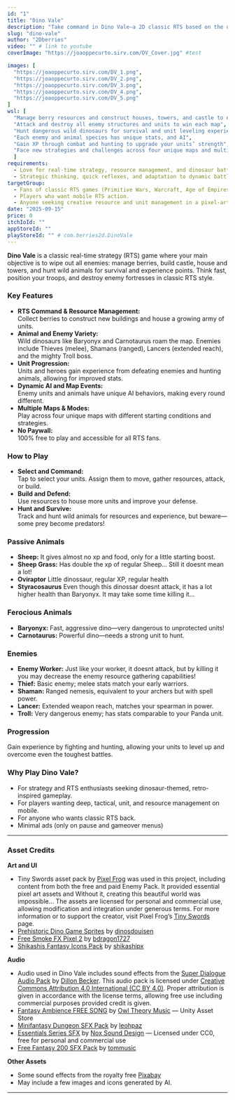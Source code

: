 ```yaml
---
id: "1"
title: "Dino Vale"
description: "Take command in Dino Vale—a 2D classic RTS based on the underground game Primitive Wars. Manage resources, build your base, hunt animals for survival, and wipe out every enemy unit and structure standing in your way!"
slug: "dino-vale"
author: "2Dberries"
video: "" # link to youtube
coverImage: "https://joaoppecurto.sirv.com/DV_Cover.jpg" #test

images: [
  "https://joaoppecurto.sirv.com/DV_1.png",
  "https://joaoppecurto.sirv.com/DV_2.png",
  "https://joaoppecurto.sirv.com/DV_3.png",
  "https://joaoppecurto.sirv.com/DV_4.png",
  "https://joaoppecurto.sirv.com/DV_5.png"
]
wsl: [
  "Manage berry resources and construct houses, towers, and castle to expand your army",
  "Attack and destroy all enemy structures and units to win each map",
  "Hunt dangerous wild dinosaurs for survival and unit leveling experience — some creatures are deadly if you aren't prepared",
  "Each enemy and animal species has unique stats, and AI",
  "Gain XP through combat and hunting to upgrade your units’ strength",
  "Face new strategies and challenges across four unique maps and multiple enemy AI setups"
  ]
requirements:
  - Love for real-time strategy, resource management, and dinosaur battles.
  - Strategic thinking, quick reflexes, and adaptation to dynamic battlefields.
targetGroup:
  - Fans of classic RTS games (Primitive Wars, Warcraft, Age of Empires).
  - Players who want mobile RTS action.
  - Anyone seeking creative resource and unit management in a pixel-art dino world.
date: "2025-09-15"
price: 0
itchIoId: ""
appStoreId: ""
playStoreId: "" # com.berries2d.DinoVale
---
```


**Dino Vale** is a classic real-time strategy (RTS) game where your main objective is to wipe out all enemies: manage berries, build castle, house and towers, and hunt wild animals for survival and experience points. Think fast, position your troops, and destroy enemy fortresses in classic RTS style.

### Key Features

- **RTS Command & Resource Management:**  
  Collect berries to construct new buildings and house a growing army of units.
- **Animal and Enemy Variety:**  
  Wild dinosaurs like Baryonyx and Carnotaurus roam the map. Enemies include Thieves (melee), Shamans (ranged), Lancers (extended reach), and the mighty Troll boss.
- **Unit Progression:**  
  Units and heroes gain experience from defeating enemies and hunting animals, allowing for improved stats.
- **Dynamic AI and Map Events:**  
  Enemy units and animals have unique AI behaviors, making every round different.
- **Multiple Maps & Modes:**  
  Play across four unique maps with different starting conditions and strategies.
- **No Paywall:**  
  100% free to play and accessible for all RTS fans.

### How to Play

- **Select and Command:**  
  Tap to select your units. Assign them to move, gather resources, attack, or build.
- **Build and Defend:**  
  Use resources to house more units and improve your defense.
- **Hunt and Survive:**  
  Track and hunt wild animals for resources and experience, but beware—some prey become predators!

### Passive Animals

- **Sheep:** It gives almost no xp and food, only for a little starting boost.
- **Sheep Grass:** Has double the xp of regular Sheep... Still it doesnt mean a lot!
- **Oviraptor** Little dinossaur, regular XP, regular health
- **Styracosaurus** Even though this dinossar doesnt attack, it has a lot higher health than Baryonyx. It may take some time killing it...

### Ferocious Animals

- **Baryonyx:** Fast, aggressive dino—very dangerous to unprotected units!
- **Carnotaurus:** Powerful dino—needs a strong unit to hunt.

### Enemies

- **Enemy Worker:** Just like your worker, it doesnt attack, but by killing it you may decrease the enemy resource gathering capabilities!
- **Thief:** Basic enemy; melee stats match your early warriors.
- **Shaman:** Ranged nemesis, equivalent to your archers but with spell power.
- **Lancer:** Extended weapon reach, matches your spearman in power.
- **Troll:** Very dangerous enemy; has stats comparable to your Panda unit.


### **Progression**

Gain experience by fighting and hunting, allowing your units to level up and overcome even the toughest battles.

### **Why Play Dino Vale?**

- For strategy and RTS enthusiasts seeking dinosaur-themed, retro-inspired gameplay.
- For players wanting deep, tactical, unit, and resource management on mobile.
- For anyone who wants classic RTS back.
- Minimal ads (only on pause and gameover menus)

---
### Asset Credits

**Art and UI**

- Tiny Swords asset pack by [Pixel Frog](https://pixelfrog-assets.itch.io/) was used in this project, including content from both the free and paid Enemy Pack. It provided essential pixel art assets and Without it, creating this beautiful world was impossible...
The assets are licensed for personal and commercial use, allowing modification and integration under generous terms.
For more information or to support the creator, visit Pixel Frog’s [Tiny Swords](https://pixelfrog-assets.itch.io/tiny-swords) page.
- [Prehistoric Dino Game Sprites](https://dinosdouisen.itch.io/prehistoric-dino-game-sprites) by [dinosdouisen](https://dinosdouisen.itch.io/)
- [Free Smoke FX Pixel 2](https://bdragon1727.itch.io/free-smoke-fx-pixel-2) by [bdragon1727](https://bdragon1727.itch.io/)
- [Shikashis Fantasy Icons Pack](https://shikashipx.itch.io/shikashis-fantasy-icons-pack) by [shikashipx](https://shikashipx.itch.io/)

**Audio**

- Audio used in Dino Vale includes sound effects from the [Super Dialogue Audio Pack](https://bckr.itch.io/sdap) by [Dillon Becker](https://dillonbecker.com/). This audio pack is licensed under [Creative Commons Attribution 4.0 International (CC BY 4.0)](https://creativecommons.org/licenses/by/4.0/).
Proper attribution is given in accordance with the license terms, allowing free use including commercial purposes provided credit is given.
- [Fantasy Ambience FREE SONG](https://assetstore.unity.com/packages/audio/music/fantasy-ambience-free-song-music-pack-258807) by [Owl Theory Music](https://assetstore.unity.com/publishers/43545) — Unity Asset Store
- [Minifantasy Dungeon SFX Pack](https://leohpaz.itch.io/minifantasy-dungeon-sfx-pack) by [leohpaz](https://leohpaz.itch.io/)
- [Essentials Series SFX](https://nox-sound-design.itch.io/essentials-series-sfx-nox-sound) by [Nox Sound Design](https://nox-sound-design.itch.io/) — Licensed under CC0, free for personal and commercial use
- [Free Fantasy 200 SFX Pack](https://tommusic.itch.io/free-fantasy-200-sfx-pack) by [tommusic](https://tommusic.itch.io/)

**Other Assets**
- Some sound effects from the royalty free [Pixabay](https://pixabay.com/)
- May include a few images and icons generated by AI.
---